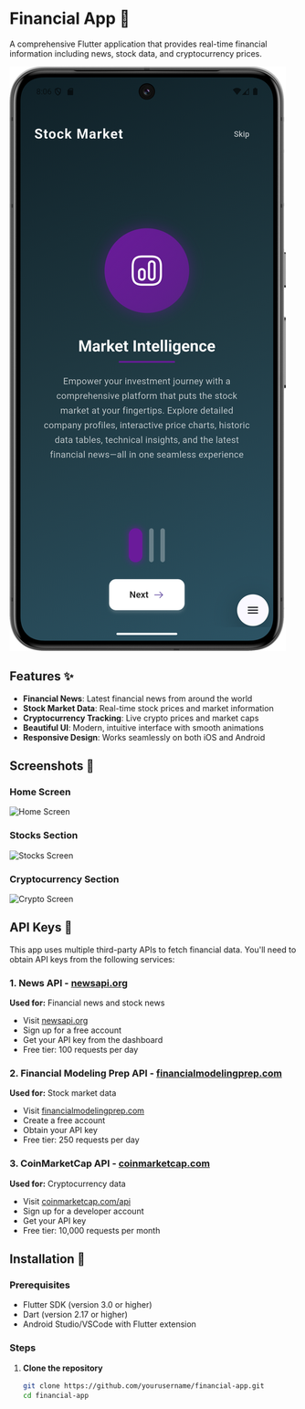 # Financial App 📱

A comprehensive Flutter application that provides real-time financial information including news, stock data, and cryptocurrency prices.

![Image Alt](https://github.com/HemanthSingavarapu/FinancialAPP/blob/e62a90b4b98aeb73aefe4be58a48fb2b7cb92173/screenshots/HOMEPage1.png)
## Features ✨

- **Financial News**: Latest financial news from around the world
- **Stock Market Data**: Real-time stock prices and market information
- **Cryptocurrency Tracking**: Live crypto prices and market caps
- **Beautiful UI**: Modern, intuitive interface with smooth animations
- **Responsive Design**: Works seamlessly on both iOS and Android

## Screenshots 📸

### Home Screen
![Home Screen](screenshots/home.png) <!-- Add your actual screenshot path -->

### Stocks Section
![Stocks Screen](screenshots/stocks.png) <!-- Add your actual screenshot path -->

### Cryptocurrency Section
![Crypto Screen](screenshots/crypto.png) <!-- Add your actual screenshot path -->

## API Keys 🔑

This app uses multiple third-party APIs to fetch financial data. You'll need to obtain API keys from the following services:

### 1. News API - [newsapi.org](https://newsapi.org)
**Used for:** Financial news and stock news
- Visit [newsapi.org](https://newsapi.org)
- Sign up for a free account
- Get your API key from the dashboard
- Free tier: 100 requests per day

### 2. Financial Modeling Prep API - [financialmodelingprep.com](https://financialmodelingprep.com)
**Used for:** Stock market data
- Visit [financialmodelingprep.com](https://financialmodelingprep.com)
- Create a free account
- Obtain your API key
- Free tier: 250 requests per day

### 3. CoinMarketCap API - [coinmarketcap.com](https://coinmarketcap.com/api)
**Used for:** Cryptocurrency data
- Visit [coinmarketcap.com/api](https://coinmarketcap.com/api)
- Sign up for a developer account
- Get your API key
- Free tier: 10,000 requests per month

## Installation 🚀

### Prerequisites
- Flutter SDK (version 3.0 or higher)
- Dart (version 2.17 or higher)
- Android Studio/VSCode with Flutter extension

### Steps
1. **Clone the repository**
   ```bash
   git clone https://github.com/yourusername/financial-app.git
   cd financial-app


